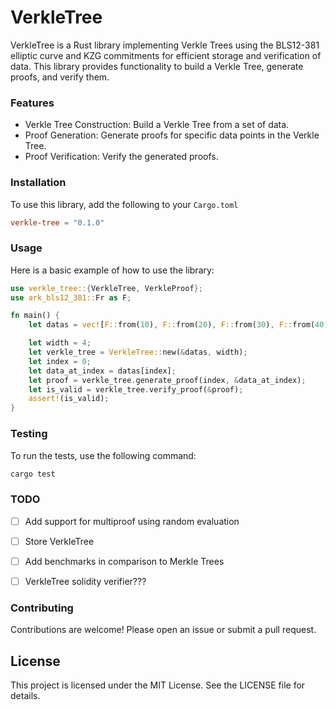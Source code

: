 
# VerkleTree
VerkleTree is a Rust library implementing Verkle Trees using the BLS12-381 elliptic curve and KZG commitments for efficient storage and verification of data. This library provides functionality to build a Verkle Tree, generate proofs, and verify them.

### Features
- Verkle Tree Construction: Build a Verkle Tree from a set of data.
- Proof Generation: Generate proofs for specific data points in the Verkle Tree.
- Proof Verification: Verify the generated proofs.

### Installation
To use this library, add the following to your `Cargo.toml`
```toml
verkle-tree = "0.1.0"
```

### Usage
Here is a basic example of how to use the library:

```rust
use verkle_tree::{VerkleTree, VerkleProof};
use ark_bls12_381::Fr as F;

fn main() {
    let datas = vec![F::from(10), F::from(20), F::from(30), F::from(40), F::from(50), F::from(60), F::from(70), F::from(80), F::from(90), F::from(100), F::from(110), F::from(120), F::from(130), F::from(140), F::from(150), F::from(160)];

    let width = 4;
    let verkle_tree = VerkleTree::new(&datas, width);
    let index = 0;
    let data_at_index = datas[index];
    let proof = verkle_tree.generate_proof(index, &data_at_index);
    let is_valid = verkle_tree.verify_proof(&proof);
    assert!(is_valid);
}
```
### Testing
To run the tests, use the following command:
```bash
cargo test
```

### TODO
- [ ] Add support for multiproof using random evaluation
- [ ] Store VerkleTree
- [ ] Add benchmarks in comparison to Merkle Trees
- [ ] VerkleTree solidity verifier???


### Contributing
Contributions are welcome! Please open an issue or submit a pull request.

## License
This project is licensed under the MIT License. See the LICENSE file for details.